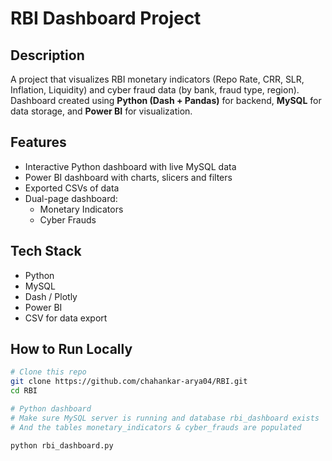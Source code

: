 # RBI Dashboard Project

## Description  
A project that visualizes RBI monetary indicators (Repo Rate, CRR, SLR, Inflation, Liquidity) and cyber fraud data (by bank, fraud type, region).  
Dashboard created using **Python (Dash + Pandas)** for backend, **MySQL** for data storage, and **Power BI** for visualization.

## Features  
- Interactive Python dashboard with live MySQL data  
- Power BI dashboard with charts, slicers and filters  
- Exported CSVs of data  
- Dual-page dashboard:  
  - Monetary Indicators  
  - Cyber Frauds

## Tech Stack  
- Python  
- MySQL  
- Dash / Plotly  
- Power BI  
- CSV for data export

## How to Run Locally

```bash
# Clone this repo
git clone https://github.com/chahankar-arya04/RBI.git
cd RBI

# Python dashboard
# Make sure MySQL server is running and database rbi_dashboard exists
# And the tables monetary_indicators & cyber_frauds are populated

python rbi_dashboard.py
